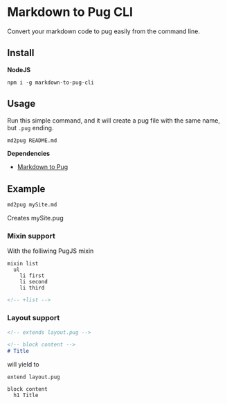 # Markdown to Pug CLI

Convert your markdown code to pug easily from the command line.

## Install

**NodeJS**

```shell
npm i -g markdown-to-pug-cli
```

## Usage

Run this simple command, and it will create a pug file with the same name, but `.pug` ending.

```bash
md2pug README.md
```
**Dependencies**

- [Markdown to Pug](https://www.npmjs.com/package/markdown-to-pug)

## Example

```bash
md2pug mySite.md
```

Creates mySite.pug

### Mixin support

With the folliwing PugJS mixin

```pugjs
mixin list
  ul
    li first
    li second
    li third    
```

```md
<!-- +list -->
```

### Layout support

```md
<!-- extends layout.pug -->

<!-- block content -->
# Title
```

will yield to

```pugjs
extend layout.pug

block content
  h1 Title
```